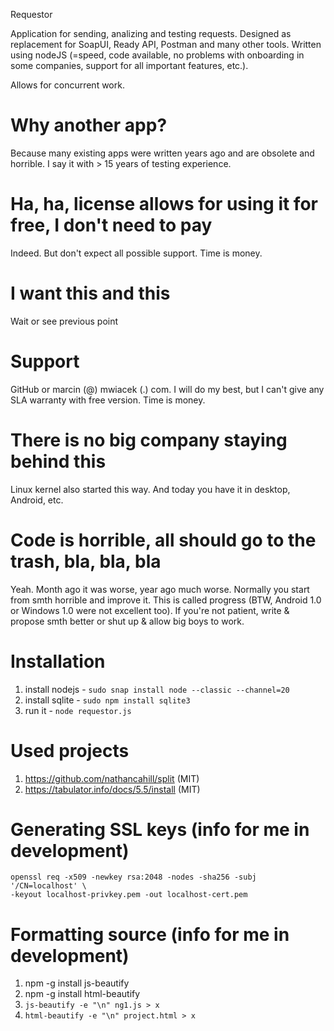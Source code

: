 Requestor

Application for sending, analizing and testing requests. Designed
as replacement for SoapUI, Ready API, Postman and many other tools.
Written using nodeJS (=speed, code available, no problems with
onboarding in some companies, support for all important features, etc.).

Allows for concurrent work.

# Why another app?
Because many existing apps were written years ago and are obsolete
and horrible. I say it with > 15 years of testing experience.

# Ha, ha, license allows for using it for free, I don't need to pay
Indeed. But don't expect all possible support. Time is money.

# I want this and this
Wait or see previous point

# Support
GitHub or marcin (@) mwiacek (.) com. I will do my best, but I can't give
any SLA warranty with free version. Time is money.

# There is no big company staying behind this
Linux kernel also started this way. And today you have it in desktop,
Android, etc.

# Code is horrible, all should go to the trash, bla, bla, bla
Yeah. Month ago it was worse, year ago much worse. Normally you start from
smth horrible and improve it. This is called progress (BTW, Android 1.0 or
Windows 1.0 were not excellent too). If you're not patient, write & propose
smth better or shut up & allow big boys to work.

# Installation
1. install nodejs - ```sudo snap install node --classic --channel=20```
2. install sqlite - ```sudo npm install sqlite3```
3. run it - ```node requestor.js```

# Used projects
1. https://github.com/nathancahill/split (MIT)
2. https://tabulator.info/docs/5.5/install (MIT)

# Generating SSL keys (info for me in development)
```
openssl req -x509 -newkey rsa:2048 -nodes -sha256 -subj '/CN=localhost' \
-keyout localhost-privkey.pem -out localhost-cert.pem
```

# Formatting source (info for me in development)
1. npm -g install js-beautify
2. npm -g install html-beautify
3. ```js-beautify -e "\n" ng1.js > x```
4. ```html-beautify -e "\n" project.html > x```
